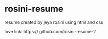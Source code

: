 # rosini-resume
resume created by jeya rosini using html and css

love link: https:// github.com/rosini-resume-2